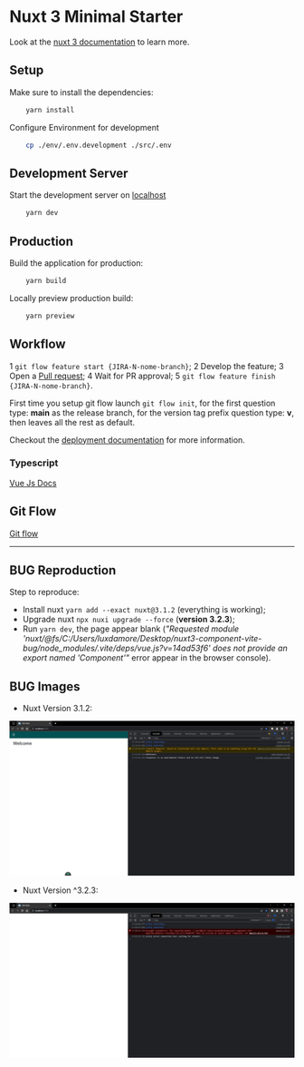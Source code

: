 # Nuxt 3 Minimal Starter

Look at the [nuxt 3 documentation](https://v3.nuxtjs.org) to learn more.

## Setup

Make sure to install the dependencies:

```bash
    yarn install
```

Configure Environment for development

```bash
    cp ./env/.env.development ./src/.env
```

## Development Server

Start the development server on [localhost](http://localhost:3000)

```bash
    yarn dev
```

## Production

Build the application for production:

```bash
    yarn build
```

Locally preview production build:

```bash
    yarn preview
```

## Workflow

1 `git flow feature start {JIRA-N-nome-branch}`;
2 Develop the feature;
3 Open a [Pull request](https://dev.azure.com/illimitybank/abilio/_git/frontend-backoffice-abilio/pullrequestcreate?sourceRef=&targetRef=develop&sourceRepositoryId=f6c767ad-7bd8-4023-915f-d60dff9a31ad&targetRepositoryId=f6c767ad-7bd8-4023-915f-d60dff9a31ad);
4 Wait for PR approval;
5 `git flow feature finish {JIRA-N-nome-branch}`.

First time you setup git flow launch `git flow init`, for the first question type: **main** as the release branch, for the version tag prefix question type: **v**, then leaves all the rest as default.

Checkout the [deployment documentation](https://v3.nuxtjs.org/guide/deploy/presets) for more information.

### Typescript

[Vue Js Docs](https://vuejs.org/guide/typescript/overview.html#takeover-mode)

## Git Flow

[Git flow](https://www.atlassian.com/git/tutorials/comparing-workflows/gitflow-workflow)

______________

## BUG Reproduction

Step to reproduce:

- Install nuxt `yarn add --exact nuxt@3.1.2` (everything is working);
- Upgrade nuxt `npx nuxi upgrade --force` (**version 3.2.3**);
- Run `yarn dev`, the page appear blank (*"Requested module 'nuxt/@fs/C:/Users/luxdamore/Desktop/nuxt3-component-vite-bug/node_modules/.vite/deps/vue.js?v=14ad53f6' does not provide an export named 'Component'"* error appear in the browser console).

## BUG Images

- Nuxt Version 3.1.2:

![Nuxt 3.1.2](./NuxtVersion3.1.2.jpg "Nuxt 3.1.2")

- Nuxt Version ^3.2.3:

![Nuxt ^3.2.3](./NuxtVersion^3.2.3.jpg "Nuxt ^3.2.3")
